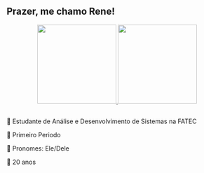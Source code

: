 
## Prazer, me chamo Rene!
  
<div align="center">
  <a href="https://www.youtube.com/watch?v=ZuRLOlB4N8U">
  <img height="180em" src="https://github-readme-stats.vercel.app/api?username=renefmelo&show_icons=true&theme=radical&include_all_commits=true&count_private=true&custom_title=Carteirinha de programador"/>
  <img height="180em" src="https://github-readme-stats.vercel.app/api/top-langs/?username=renefmelo&layout=compact&langs_count=7&theme=radical&custom_title=Linguas que tenho intimidade"/>
</div>
  </a>
  
  ##
🔷 Estudante de Análise e Desenvolvimento de Sistemas na FATEC

🔷 Primeiro Periodo

🔶 Pronomes: Ele/Dele

🔶 20 anos
 ##
 

<!--
**renefmelo/renefmelo** is a ✨ _special_ ✨ repository because its `README.md` (this file) appears on your GitHub profile.

Here are some ideas to get you started:

- 🔭 I’m currently working on ...
- 🌱 I’m currently learning ...
- 👯 I’m looking to collaborate on ...
- 🤔 I’m looking for help with ...
- 💬 Ask me about ...
- 📫 How to reach me: ...
- 😄 Pronouns: ...
- ⚡ Fun fact: ...
-->
